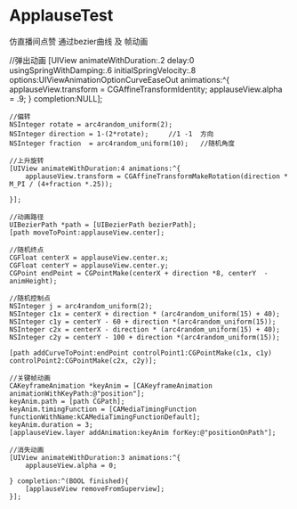 # ApplauseTest


仿直播间点赞
通过bezier曲线 及 帧动画

//弹出动画
    [UIView animateWithDuration:.2 delay:0 usingSpringWithDamping:.6 initialSpringVelocity:.8 options:UIViewAnimationOptionCurveEaseOut animations:^{
        applauseView.transform = CGAffineTransformIdentity;
        applauseView.alpha     = .9;
    } completion:NULL];
    
    //偏转
    NSInteger rotate = arc4random_uniform(2);
    NSInteger direction = 1-(2*rotate);     //1 -1  方向
    NSInteger fraction  = arc4random_uniform(10);   //随机角度
    
    //上升旋转
    [UIView animateWithDuration:4 animations:^{
        applauseView.transform = CGAffineTransformMakeRotation(direction * M_PI / (4+fraction *.25));
        
    }];
    
    //动画路径
    UIBezierPath *path = [UIBezierPath bezierPath];
    [path moveToPoint:applauseView.center];
    
    //随机终点
    CGFloat centerX = applauseView.center.x;
    CGFloat centerY = applauseView.center.y;
    CGPoint endPoint = CGPointMake(centerX + direction *8, centerY  - animHeight);
    
    //随机控制点
    NSInteger j = arc4random_uniform(2);
    NSInteger c1x = centerX + direction * (arc4random_uniform(15) + 40);
    NSInteger c1y = centerY - 60 + direction *(arc4random_uniform(15));
    NSInteger c2x = centerX - direction * (arc4random_uniform(15) + 40);
    NSInteger c2y = centerY - 100 + direction *(arc4random_uniform(15));
    
    [path addCurveToPoint:endPoint controlPoint1:CGPointMake(c1x, c1y) controlPoint2:CGPointMake(c2x, c2y)];
    
    //关键帧动画
    CAKeyframeAnimation *keyAnim = [CAKeyframeAnimation animationWithKeyPath:@"position"];
    keyAnim.path = [path CGPath];
    keyAnim.timingFunction = [CAMediaTimingFunction functionWithName:kCAMediaTimingFunctionDefault];
    keyAnim.duration = 3;
    [applauseView.layer addAnimation:keyAnim forKey:@"positionOnPath"];
    
    //消失动画
    [UIView animateWithDuration:3 animations:^{
        applauseView.alpha = 0;
    
    } completion:^(BOOL finished){
        [applauseView removeFromSuperview];
    }];
